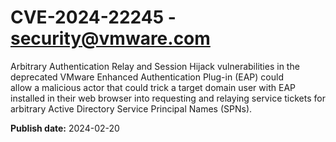 # CVE-2024-22245 - security@vmware.com

Arbitrary Authentication Relay and Session Hijack vulnerabilities in the deprecated VMware Enhanced Authentication Plug-in (EAP) could allow a malicious actor that could trick a target domain user with EAP installed in their web browser into requesting and relaying service tickets for arbitrary Active Directory Service Principal Names (SPNs).

**Publish date:** 2024-02-20
